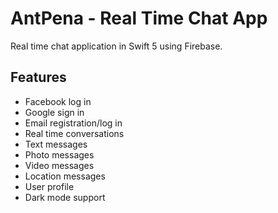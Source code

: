 # AntPena - Real Time Chat App
Real time chat application in Swift 5 using Firebase.

## Features
- Facebook log in
- Google sign in
- Email registration/log in
- Real time conversations
- Text messages
- Photo messages
- Video messages
- Location messages
- User profile
- Dark mode support


